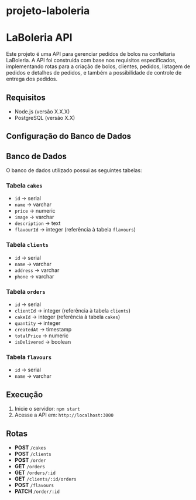 # projeto-laboleria

# LaBoleria API

Este projeto é uma API para gerenciar pedidos de bolos na confeitaria LaBoleria. A API foi construída com base nos requisitos especificados, implementando rotas para a criação de bolos, clientes, pedidos, listagem de pedidos e detalhes de pedidos, e também a possibilidade de controle de entrega dos pedidos.

## Requisitos

- Node.js (versão X.X.X)
- PostgreSQL (versão X.X)

## Configuração do Banco de Dados

## Banco de Dados

O banco de dados utilizado possui as seguintes tabelas:

### Tabela `cakes`

- `id` → serial
- `name` → varchar
- `price` → numeric
- `image` → varchar
- `description` → text
- `flavourId` → integer (referência à tabela `flavours`)

### Tabela `clients`

- `id` → serial
- `name` → varchar
- `address` → varchar
- `phone` → varchar

### Tabela `orders`

- `id` → serial
- `clientId` → integer (referência à tabela `clients`)
- `cakeId` → integer (referência à tabela `cakes`)
- `quantity` → integer
- `createdAt` → timestamp
- `totalPrice` → numeric
- `isDelivered` → boolean

### Tabela `flavours`

- `id` → serial
- `name` → varchar


## Execução

1. Inicie o servidor: `npm start`
2. Acesse a API em: `http://localhost:3000`

## Rotas

- **POST** `/cakes`
- **POST** `/clients`
- **POST** `/order`
- **GET** `/orders`
- **GET** `/orders/:id`
- **GET** `/clients/:id/orders`
- **POST** `/flavours`
- **PATCH** `/order/:id`